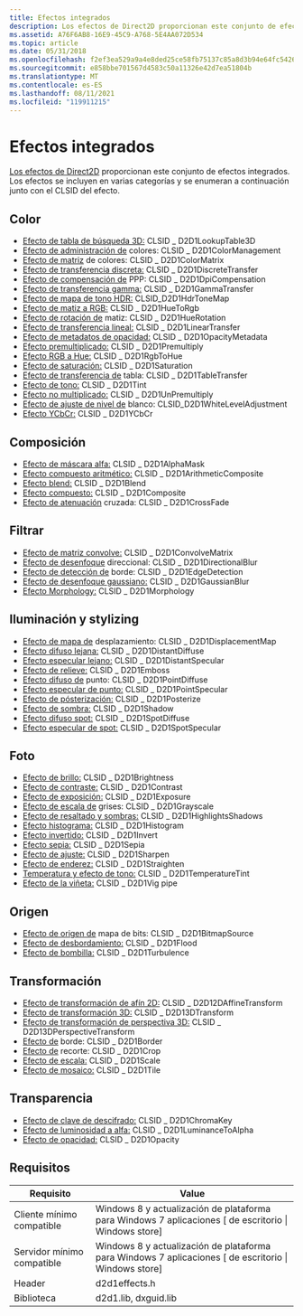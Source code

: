 ```yaml
---
title: Efectos integrados
description: Los efectos de Direct2D proporcionan este conjunto de efectos integrados.
ms.assetid: A76F6AB8-16E9-45C9-A768-5E4AA072D534
ms.topic: article
ms.date: 05/31/2018
ms.openlocfilehash: f2ef3ea529a9a4e8ded25ce58fb75137c85a8d3b94e64fc5426c4713a30cec5c
ms.sourcegitcommit: e858bbe701567d4583c50a11326e42d7ea51804b
ms.translationtype: MT
ms.contentlocale: es-ES
ms.lasthandoff: 08/11/2021
ms.locfileid: "119911215"
---
```

# <a name="built-in-effects"></a>Efectos integrados

[Los efectos de Direct2D](effects-overview.md) proporcionan este conjunto de efectos integrados. Los efectos se incluyen en varias categorías y se enumeran a continuación junto con el CLSID del efecto.

## <a name="color"></a>Color

-   [Efecto de tabla de búsqueda 3D:](3d-lookup-table-effect.md) CLSID \_ D2D1LookupTable3D
-   [Efecto de administración de](color-management.md) colores: CLSID \_ D2D1ColorManagement
-   [Efecto de matriz](color-matrix.md) de colores: CLSID \_ D2D1ColorMatrix
-   [Efecto de transferencia discreta:](discrete-transfer.md) CLSID \_ D2D1DiscreteTransfer
-   [Efecto de compensación de](dpi-compensation.md) PPP: CLSID \_ D2D1DpiCompensation
-   [Efecto de transferencia gamma:](gamma-transfer.md) CLSID \_ D2D1GammaTransfer
-   [Efecto de mapa de tono HDR:](hdr-tone-map-effect.md) CLSID_D2D1HdrToneMap
-   [Efecto de matiz a RGB:](hue-to-rgb-effect.md) CLSID \_ D2D1HueToRgb
-   [Efecto de rotación de](hue-rotate.md) matiz: CLSID \_ D2D1HueRotation
-   [Efecto de transferencia lineal:](linear-transfer.md) CLSID \_ D2D1LinearTransfer
-   [Efecto de metadatos de opacidad:](opacity-metadata-effect.md) CLSID \_ D2D1OpacityMetadata
-   [Efecto premultiplicado:](premultiply.md) CLSID \_ D2D1Premultiply
-   [Efecto RGB a Hue:](rgb-to-hue-effect.md) CLSID \_ D2D1RgbToHue
-   [Efecto de saturación:](saturation.md) CLSID \_ D2D1Saturation
-   [Efecto de transferencia de](table-transfer.md) tabla: CLSID \_ D2D1TableTransfer
-   [Efecto de tono:](tint-effect.md) CLSID \_ D2D1Tint
-   [Efecto no multiplicado:](unpremultiply.md) CLSID \_ D2D1UnPremultiply
-   [Efecto de ajuste de nivel de](white-level-adjustment-effect.md) blanco: CLSID_D2D1WhiteLevelAdjustment
-   [Efecto YCbCr:](ycbcr-effect.md) CLSID \_ D2D1YCbCr

## <a name="composition"></a>Composición

-   [Efecto de máscara alfa:](alpha-mask-effect.md) CLSID \_ D2D1AlphaMask
-   [Efecto compuesto aritmético:](arithmetic-composite.md) CLSID \_ D2D1ArithmeticComposite
-   [Efecto blend:](blend.md) CLSID \_ D2D1Blend
-   [Efecto compuesto:](composite.md) CLSID \_ D2D1Composite
-   [Efecto de atenuación](cross-fade-effect.md) cruzada: CLSID \_ D2D1CrossFade

## <a name="filter"></a>Filtrar

-   [Efecto de matriz convolve:](convolve-matrix.md) CLSID \_ D2D1ConvolveMatrix
-   [Efecto de desenfoque](directional-blur.md) direccional: CLSID \_ D2D1DirectionalBlur
-   [Efecto de detección de](edge-detection-effect.md) borde: CLSID \_ D2D1EdgeDetection
-   [Efecto de desenfoque gaussiano:](gaussian-blur.md) CLSID \_ D2D1GaussianBlur
-   [Efecto Morphology:](morphology.md) CLSID \_ D2D1Morphology

## <a name="lighting-and-stylizing"></a>Iluminación y stylizing

-   [Efecto de mapa de](displacement-map.md) desplazamiento: CLSID \_ D2D1DisplacementMap
-   [Efecto difuso lejana:](distant-diffuse.md) CLSID \_ D2D1DistantDiffuse
-   [Efecto especular lejano:](distant-specular.md) CLSID \_ D2D1DistantSpecular
-   [Efecto de relieve:](emboss-effect.md) CLSID \_ D2D1Emboss
-   [Efecto difuso de](point-diffuse-lighting.md) punto: CLSID \_ D2D1PointDiffuse
-   [Efecto especular de punto:](point-specular.md) CLSID \_ D2D1PointSpecular
-   [Efecto de pósterización:](posterize-effect.md) CLSID \_ D2D1Posterize
-   [Efecto de sombra:](drop-shadow.md) CLSID \_ D2D1Shadow
-   [Efecto difuso spot:](diffuse-lighting.md) CLSID \_ D2D1SpotDiffuse
-   [Efecto especular de spot:](specular-lighting.md) CLSID \_ D2D1SpotSpecular

## <a name="photo"></a>Foto

-   [Efecto de brillo:](brightness.md) CLSID \_ D2D1Brightness
-   [Efecto de contraste:](contrast-effect.md) CLSID \_ D2D1Contrast
-   [Efecto de exposición:](exposure-effect.md) CLSID \_ D2D1Exposure
-   [Efecto de escala de](grayscale-effect.md) grises: CLSID \_ D2D1Grayscale
-   [Efecto de resaltado y sombras:](highlights-and-shadows-effect.md) CLSID \_ D2D1HighlightsShadows
-   [Efecto histograma:](histogram.md) CLSID \_ D2D1Histogram
-   [Efecto invertido:](invert-effect.md) CLSID \_ D2D1Invert
-   [Efecto sepia:](sepia-effect.md) CLSID \_ D2D1Sepia
-   [Efecto de ajuste:](sharpen-effect.md) CLSID \_ D2D1Sharpen
-   [Efecto de enderez:](straighten-effect.md) CLSID \_ D2D1Straighten
-   [Temperatura y efecto de tono:](temperature-and-tint-effect.md) CLSID \_ D2D1TemperatureTint
-   [Efecto de la viñeta:](vignette-effect.md) CLSID \_ D2D1Vig pipe

## <a name="source"></a>Origen

-   [Efecto de origen de](bitmap-source.md) mapa de bits: CLSID \_ D2D1BitmapSource
-   [Efecto de desbordamiento:](flood.md) CLSID \_ D2D1Flood
-   [Efecto de bombilla:](turbulence.md) CLSID \_ D2D1Turbulence

## <a name="transform"></a>Transformación

-   [Efecto de transformación de afín 2D:](2d-affine-transform.md) CLSID \_ D2D12DAffineTransform
-   [Efecto de transformación 3D:](3d-transform.md) CLSID \_ D2D13DTransform
-   [Efecto de transformación de perspectiva 3D:](3d-perspective-transform.md) CLSID \_ D2D13DPerspectiveTransform
-   [Efecto de](border.md) borde: CLSID \_ D2D1Border
-   [Efecto de](crop.md) recorte: CLSID \_ D2D1Crop
-   [Efecto de escala:](high-quality-scale.md) CLSID \_ D2D1Scale
-   [Efecto de mosaico:](tile.md) CLSID \_ D2D1Tile

## <a name="transparency"></a>Transparencia

-   [Efecto de clave de descifrado:](chromakey-effect.md) CLSID \_ D2D1ChromaKey
-   [Efecto de luminosidad a alfa:](luminance-to-alpha.md) CLSID \_ D2D1LuminanceToAlpha
-   [Efecto de opacidad:](opacity-effect.md) CLSID \_ D2D1Opacity

## <a name="requirements"></a>Requisitos



| Requisito | Value |
|--------------------------|------------------------------------------------------------------------------------|
| Cliente mínimo compatible | Windows 8 y actualización de plataforma para Windows 7 aplicaciones \[ de escritorio \| Windows store\] |
| Servidor mínimo compatible | Windows 8 y actualización de plataforma para Windows 7 aplicaciones \[ de escritorio \| Windows store\] |
| Header                   | d2d1effects.h                                                                      |
| Biblioteca                  | d2d1.lib, dxguid.lib                                                               |



 

 

 





